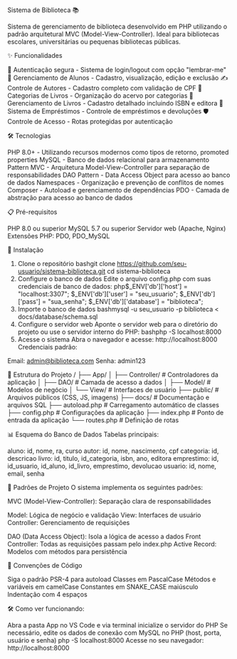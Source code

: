 Sistema de Biblioteca 📚

Sistema de gerenciamento de biblioteca desenvolvido em PHP utilizando o padrão arquitetural MVC (Model-View-Controller). Ideal para bibliotecas escolares, universitárias ou pequenas bibliotecas públicas.

✨ Funcionalidades

🔐 Autenticação segura - Sistema de login/logout com opção "lembrar-me"
👥 Gerenciamento de Alunos - Cadastro, visualização, edição e exclusão
✍️ Controle de Autores - Cadastro completo com validação de CPF
📑 Categorias de Livros - Organização do acervo por categorias
📖 Gerenciamento de Livros - Cadastro detalhado incluindo ISBN e editora
📅 Sistema de Empréstimos - Controle de empréstimos e devoluções
🛡️ Controle de Acesso - Rotas protegidas por autenticação

🛠️ Tecnologias

PHP 8.0+ - Utilizando recursos modernos como tipos de retorno, promoted properties
MySQL - Banco de dados relacional para armazenamento
Pattern MVC - Arquitetura Model-View-Controller para separação de responsabilidades
DAO Pattern - Data Access Object para acesso ao banco de dados
Namespaces - Organização e prevenção de conflitos de nomes
Composer - Autoload e gerenciamento de dependências
PDO - Camada de abstração para acesso ao banco de dados

📋 Pré-requisitos

PHP 8.0 ou superior
MySQL 5.7 ou superior
Servidor web (Apache, Nginx)
Extensões PHP: PDO, PDO_MySQL

🚀 Instalação
1. Clone o repositório
bashgit clone https://github.com/seu-usuario/sistema-biblioteca.git
cd sistema-biblioteca
2. Configure o banco de dados
Edite o arquivo config.php com suas credenciais de banco de dados:
php$_ENV['db']['host'] = "localhost:3307";
$_ENV['db']['user'] = "seu_usuario";
$_ENV['db']['pass'] = "sua_senha";
$_ENV['db']['database'] = "biblioteca";
3. Importe o banco de dados
bashmysql -u seu_usuario -p biblioteca < docs/database/schema.sql
4. Configure o servidor web
Aponte o servidor web para o diretório do projeto ou use o servidor interno do PHP:
bashphp -S localhost:8000
5. Acesse o sistema
Abra o navegador e acesse:
http://localhost:8000
Credenciais padrão:

Email: admin@biblioteca.com
Senha: admin123

📁 Estrutura do Projeto
/
├── App/
│   ├── Controller/     # Controladores da aplicação
│   ├── DAO/            # Camada de acesso a dados
│   ├── Model/          # Modelos de negócio
│   └── View/           # Interfaces de usuário
├── public/             # Arquivos públicos (CSS, JS, imagens)
├── docs/               # Documentação e arquivos SQL
├── autoload.php        # Carregamento automático de classes
├── config.php          # Configurações da aplicação
├── index.php           # Ponto de entrada da aplicação
└── routes.php          # Definição de rotas

📊 Esquema do Banco de Dados
Tabelas principais:

aluno: id, nome, ra, curso
autor: id, nome, nascimento, cpf
categoria: id, descricao
livro: id, titulo, id_categoria, isbn, ano, editora
emprestimo: id, id_usuario, id_aluno, id_livro, emprestimo, devolucao
usuario: id, nome, email, senha

🧩 Padrões de Projeto
O sistema implementa os seguintes padrões:

MVC (Model-View-Controller): Separação clara de responsabilidades

Model: Lógica de negócio e validação
View: Interfaces de usuário
Controller: Gerenciamento de requisições


DAO (Data Access Object): Isola a lógica de acesso a dados
Front Controller: Todas as requisições passam pelo index.php
Active Record: Modelos com métodos para persistência


📝 Convenções de Código

Siga o padrão PSR-4 para autoload
Classes em PascalCase
Métodos e variáveis em camelCase
Constantes em SNAKE_CASE maiúsculo
Indentação com 4 espaços

🛠️ Como ver funcionando:

Abra a pasta App no VS Code e via terminal inicialize o servidor do PHP
Se necessário, edite os dados de conexão com MySQL no PHP (host, porta, usuário e senha)
php -S localhost:8000
Acesse no seu navegador: http://localhost:8000
